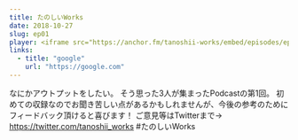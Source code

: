 ```yaml
---
title: たのしいWorks
date: 2018-10-27
slug: ep01
player: <iframe src="https://anchor.fm/tanoshii-works/embed/episodes/ep01-Works-e2furo" height="120px" width="100%" frameborder="0" scrolling="no"></iframe>
links:
  - title: "google"
    url: "https://google.com"
---
```


なにかアウトプットをしたい。 そう思った3人が集まったPodcastの第1回。 初めての収録なのでお聞き苦しい点があるかもしれませんが、今後の参考のためにフィードバック頂けると喜びます！ ご意見等はTwitterまで→ https://twitter.com/tanoshii_works #たのしいWorks